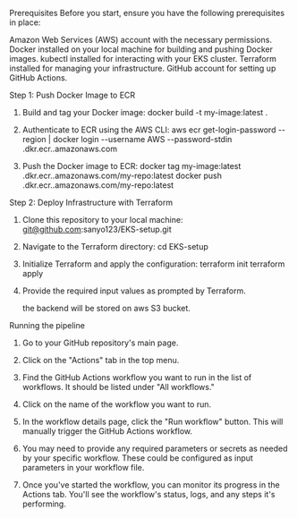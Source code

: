 Prerequisites
Before you start, ensure you have the following prerequisites in place:

Amazon Web Services (AWS) account with the necessary permissions.
Docker installed on your local machine for building and pushing Docker images.
kubectl installed for interacting with your EKS cluster.
Terraform installed for managing your infrastructure.
GitHub account for setting up GitHub Actions.

Step 1: Push Docker Image to ECR

1. Build and tag your Docker image:
    docker build -t my-image:latest .

2. Authenticate to ECR using the AWS CLI:
    aws ecr get-login-password --region <your-region> | docker login --username AWS --password-stdin <your-account-id>.dkr.ecr.<your-region>.amazonaws.com

3. Push the Docker image to ECR:
    docker tag my-image:latest <your-account-id>.dkr.ecr.<your-region>.amazonaws.com/my-repo:latest
    docker push <your-account-id>.dkr.ecr.<your-region>.amazonaws.com/my-repo:latest

Step 2: Deploy Infrastructure with Terraform

1. Clone this repository to your local machine:
    git@github.com:sanyo123/EKS-setup.git

2. Navigate to the Terraform directory:
    cd EKS-setup

3. Initialize Terraform and apply the configuration:
    terraform init
    terraform apply

4. Provide the required input values as prompted by Terraform.

   the backend will be stored on aws S3 bucket.

Running the pipeline 

1. Go to your GitHub repository's main page.

2. Click on the "Actions" tab in the top menu.

3. Find the GitHub Actions workflow you want to run in the list of workflows. It should be listed under "All workflows."

4. Click on the name of the workflow you want to run.

5. In the workflow details page, click the "Run workflow" button. This will manually trigger the GitHub Actions workflow.

6. You may need to provide any required parameters or secrets as needed by your specific workflow. These could be configured as input parameters in 
   your workflow file.

7. Once you've started the workflow, you can monitor its progress in the Actions tab. You'll see the workflow's status, logs, and any steps 
   it's performing.